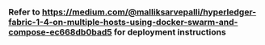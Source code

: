 ### Refer to https://medium.com/@malliksarvepalli/hyperledger-fabric-1-4-on-multiple-hosts-using-docker-swarm-and-compose-ec668db0bad5 for deployment instructions
